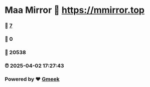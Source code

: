 # Maa Mirror :link: https://mmirror.top 
### :page_facing_up: [7](https://mmirror.top/tag.html) 
### :speech_balloon: 0 
### :hibiscus: 20538 
### :alarm_clock: 2025-04-02 17:27:43 
### Powered by :heart: [Gmeek](https://github.com/Meekdai/Gmeek)
